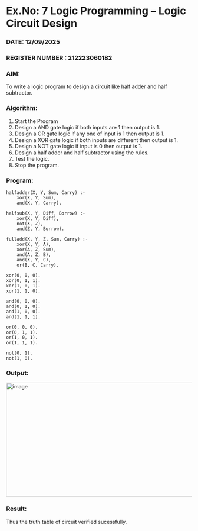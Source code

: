 # Ex.No: 7  Logic Programming –  Logic Circuit Design
### DATE: 12/09/2025                                                                           
### REGISTER NUMBER : 212223060182

### AIM: 
To write a logic program to design a circuit like half adder and half subtractor.
###  Algorithm:
1. Start the Program
2. Design a AND gate logic if both inputs are 1 then output is 1.
3. Design a OR gate logic if any one of input is 1 then output is 1.
4. Design a XOR gate logic if both inputs are different then output is 1.
5. Design a NOT gate logic if input is 0 then output is 1.
6. Design a half adder and half subtractor using the rules.
7. Test the logic.
8. Stop the program.

### Program:
```
halfadder(X, Y, Sum, Carry) :-
    xor(X, Y, Sum),
    and(X, Y, Carry).

halfsub(X, Y, Diff, Borrow) :-
    xor(X, Y, Diff),
    not(X, Z),
    and(Z, Y, Borrow).

fulladd(X, Y, Z, Sum, Carry) :-
    xor(X, Y, A),
    xor(A, Z, Sum),
    and(A, Z, B),
    and(X, Y, C),
    or(B, C, Carry).

xor(0, 0, 0).
xor(0, 1, 1).
xor(1, 0, 1).
xor(1, 1, 0).

and(0, 0, 0).
and(0, 1, 0).
and(1, 0, 0).
and(1, 1, 1).

or(0, 0, 0).
or(0, 1, 1).
or(1, 0, 1).
or(1, 1, 1).

not(0, 1).
not(1, 0).

```

### Output:
<img width="960" height="308" alt="image" src="https://github.com/user-attachments/assets/1e384d9f-a83d-4293-9800-f392ccc2fdd7" />




### Result:
Thus the truth table of circuit verified sucessfully.
